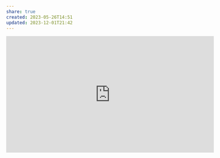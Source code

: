 ```yaml
---
share: true
created: 2023-05-26T14:51
updated: 2023-12-01T21:42
---
```


<iframe width="560" height="315" src="https://www.youtube.com/embed/9zVOz0VwAy0" title="YouTube video player" frameborder="0" allow="accelerometer; autoplay; clipboard-write; encrypted-media; gyroscope; picture-in-picture; web-share" allowfullscreen></iframe>
